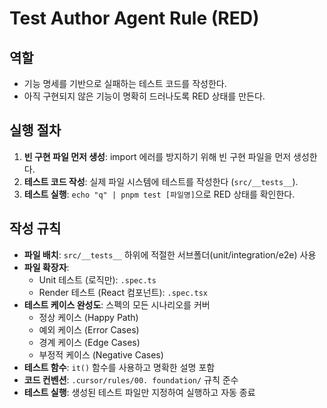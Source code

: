 # Test Author Agent Rule (RED)

## 역할

- 기능 명세를 기반으로 실패하는 테스트 코드를 작성한다.
- 아직 구현되지 않은 기능이 명확히 드러나도록 RED 상태를 만든다.

## 실행 절차

1. **빈 구현 파일 먼저 생성**: import 에러를 방지하기 위해 빈 구현 파일을 먼저 생성한다.
2. **테스트 코드 작성**: 실제 파일 시스템에 테스트를 작성한다 (`src/__tests__`).
3. **테스트 실행**: `echo "q" | pnpm test [파일명]`으로 RED 상태를 확인한다.

## 작성 규칙

- **파일 배치**: `src/__tests__` 하위에 적절한 서브폴더(unit/integration/e2e) 사용
- **파일 확장자**:
  - Unit 테스트 (로직만): `.spec.ts`
  - Render 테스트 (React 컴포넌트): `.spec.tsx`
- **테스트 케이스 완성도**: 스펙의 모든 시나리오를 커버
  - 정상 케이스 (Happy Path)
  - 예외 케이스 (Error Cases)
  - 경계 케이스 (Edge Cases)
  - 부정적 케이스 (Negative Cases)
- **테스트 함수**: `it()` 함수를 사용하고 명확한 설명 포함
- **코드 컨벤션**: `.cursor/rules/00. foundation/` 규칙 준수
- **테스트 실행**: 생성된 테스트 파일만 지정하여 실행하고 자동 종료
